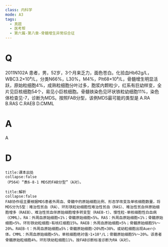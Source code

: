 ```yaml
---
class: 内科学
mode: A3
tags:
  - 真题
  - 医考帮
  - 第六篇-第八章-骨髓增生异常综合征
---
```


# Q
2011N102A 患者，男，52岁，3个月来乏力，面色苍白。化验血Hb62g/L，WBC3.2×10⁹/L，分类N66%，L30%，M4%，Plt68×10⁹/L，骨髓增生明显活跃，原始粒细胞4%，成熟粒细胞分叶过多，胞浆内颗粒少，红系有巨幼样变，全片见巨核细胞54个，易见小巨核细胞。骨髓铁染色见环状铁粒幼细胞11%，染色体检查见-7，诊断为MDS。按照FAB分型，该例MDS最可能的类型是
A.RA
B.RAS
C.RAEB
D.CMML

# A
A
# D
```ad-note
title:课本出处
collapse:false
（P564）“表6-8-1 MDS的FAB分型”（A对）。
```

```ad-summary
title:解析
collapse:false
FAB协作组主要根据MDS患者外周血、骨髓中的原始细胞比例、形态学改变及单核细胞数量，将MDS分为5型：难治性贫血（RA）、环形铁粒幼细胞性难治性贫血（RAS）、难治性贫血伴原始细胞增多（RAEB）、难治性贫血伴原始细胞增多转变型（RAEB-t）、慢性粒-单核细胞性白血病（CMML）。RA：外周血原始细胞<1%；骨髓原始细胞<5%。RAS：外周血原始细胞<1%；骨髓原始细胞<5%，环形铁幼粒细胞˃有核红细胞15%。RAEB：外周血原始细胞<5%；骨髓原始细胞5%～20%。RAEB-t：外周血原始细胞≥5%；骨髓原始细胞˃20%而<30%，或幼粒细胞出现Auer小体。CMML：外周血原始细胞<5%，单核细胞绝对值˃1×10⁹/L；骨髓原始细胞5%～20%。该患者骨髓原始粒细胞4%，环形铁幼粒细胞11%，按FAB诊断标准诊断为RA（A对）。
```

